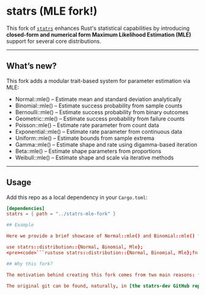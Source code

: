 # statrs (MLE fork!)

This fork of [`statrs`](https://github.com/statrs-dev/statrs) enhances Rust's statistical capabilities by introducing **closed-form and numerical form Maximum Likelihood Estimation (MLE)** support for several core distributions.

---

## What’s new?

This fork adds a modular trait-based system for parameter estimation via MLE:

- Normal::mle() – Estimate mean and standard deviation analytically
- Binomial::mle() – Estimate success probability from sample counts
- Bernoulli::mle() – Estimate success probability from binary outcomes
- Geometric::mle() – Estimate success probability from failure counts
- Poisson::mle() – Estimate rate parameter from count data
- Exponential::mle() – Estimate rate parameter from continuous data
- Uniform::mle() – Estimate bounds from sample extrema
- Gamma::mle() – Estimate shape and rate using digamma-based iteration
- Beta::mle() – Estimate shape parameters from proportions
- Weibull::mle() – Estimate shape and scale via iterative methods

---

## Usage

Add this repo as a local dependency in your `Cargo.toml`:

```toml
[dependencies]
statrs = { path = "../statrs-mle-fork" }

## Example

Here we provide a brief showcase of Normal::mle() and Binomial::mle() features:

use statrs::distribution::{Normal, Binomial, Mle};
<pre><code>```rustuse statrs::distribution::{Normal, Binomial, Mle};fn main() {// Estimate parameters of a Normal distributionlet data = [1.2, 2.3, 3.7, 4.1];let normal = Normal::mle(&(&data, true)).unwrap();println!("Estimated μ: {}, σ: {}", normal.mean(), normal.std_dev());// Estimate parameters of a Binomial distributionlet successes = [2, 3, 4]; // number of successeslet binomial = Binomial::mle(&(&successes, 5)).unwrap(); // 5 trialsprintln!("Estimated p: {}", binomial.p());}```</code></pre>

## Why this fork?

The motivation behind creating this fork comes from two main reasons: first, I have a deep interest in both these methods and the statrs crate itself, so implementing these capabilities in the fork has been an enjoyable and engaging activity. Secondly, this fork also responds to a feature request raised in issue #339, which called for the inclusion of Maximum Likelihood Estimators.

The original git can be found, naturally, in [the statrs-dev GitHub repository](https://github.com/statrs-dev/statrs), where the upstream development of the `statrs` crate continues. I hope you find this fork interesting; any suggestion is welcome!
